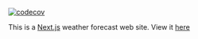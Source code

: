 [![codecov](https://codecov.io/gh/sjclark76/metvuw-mobile/branch/main/graph/badge.svg?token=KN4LGY2GFW)](https://codecov.io/gh/sjclark76/metvuw-mobile)

This is a [Next.js](https://nextjs.org/) weather forecast web site. View it [here](https://www.metvuwmobile.com)
